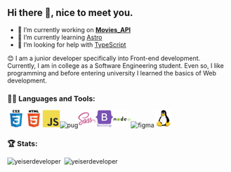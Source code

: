 ## Hi there 👋, nice to meet you.

- 🔭 I’m currently working on [**Movies_API**](https://github.com/YeiserDeveloper/Movies_API)
- 🌱 I’m currently learning [Astro](https://astro.build/)
- 🤔 I’m looking for help with [TypeScript](https://www.typescriptlang.org/)

😊 I am a junior developer specifically into Front-end development. Currently, I am in college as a Software Engineering student. Even so, I like programming and before entering university I learned the basics of Web development.

### 👨‍💻 Languages and Tools:

<img src="https://raw.githubusercontent.com/devicons/devicon/master/icons/css3/css3-original-wordmark.svg" alt="css3" width="40" height="40"/><img src="https://raw.githubusercontent.com/devicons/devicon/master/icons/html5/html5-original-wordmark.svg" alt="html5" width="40" height="40"/><img src="https://raw.githubusercontent.com/devicons/devicon/master/icons/javascript/javascript-original.svg" alt="javascript" width="40" height="40"/><img src="https://cdn.worldvectorlogo.com/logos/pug.svg" alt="pug" width="40" height="40"/><img src="https://raw.githubusercontent.com/devicons/devicon/master/icons/sass/sass-original.svg" alt="sass" width="40" height="40"/><img src="https://raw.githubusercontent.com/devicons/devicon/master/icons/bootstrap/bootstrap-plain-wordmark.svg" alt="bootstrap" width="40" height="40"/><img src="https://raw.githubusercontent.com/devicons/devicon/master/icons/nodejs/nodejs-original-wordmark.svg" alt="nodejs" width="40" height="40"/><img src="https://www.vectorlogo.zone/logos/figma/figma-icon.svg" alt="figma" width="40" height="40"/><img src="https://raw.githubusercontent.com/devicons/devicon/master/icons/linux/linux-original.svg" alt="linux" width="40" height="40"/>

### 🏆 Stats:
<p>&nbsp;
<img align="rigth" src="https://github-readme-stats.vercel.app/api/top-langs?username=yeiserdeveloper&show_icons=true&locale=en&layout=compact" alt="yeiserdeveloper" />
<img align="left" src="https://github-readme-stats.vercel.app/api?username=yeiserdeveloper&show_icons=true&locale=en" alt="yeiserdeveloper" />
</p>

<!--
**YeiserDeveloper/YeiserDeveloper** is a ✨ _special_ ✨ repository because its `README.md` (this file) appears on your GitHub profile.

Here are some ideas to get you started:

- 🔭 I’m currently working on ...
- 🌱 I’m currently learning ...
- 👯 I’m looking to collaborate on ...
- 🤔 I’m looking for help with ...
- 💬 Ask me about ...
- 📫 How to reach me: ...
- 😄 Pronouns: ...
- ⚡ Fun fact: ...
-->

